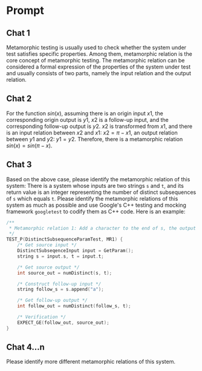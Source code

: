 # Prompt

## Chat 1

Metamorphic testing is usually used to check whether the system under test satisfies specific properties. Among them, metamorphic relation is the core concept of metamorphic testing. The metamorphic relation can be considered a formal expression of the properties of the system under test and usually consists of two parts, namely the input relation and the output relation.

## Chat 2

For the function $sin(x)$, assuming there is an origin input $x1$, the corresponding origin output is $y1$, $x2$ is a follow-up input, and the corresponding follow-up output is $y2$. $x2$ is transformed from $x1$, and there is an input relation between $x2$ and $x1$: $x2=\pi-x1$, an output relation between $y1$ and $y2$: $y1=y2$. Therefore, there is a metamorphic relation $sin(x)=sin(\pi-x)$.

## Chat 3

Based on the above case, please identify the metamorphic relation of this system: There is a system whose inputs are two strings `s` and `t`, and its return value is an integer representing the number of distinct subsequences of `s` which equals `t`. Please identify the metamorphic relations of this system as much as possible and use Google's C++ testing and mocking framework `googletest` to codify them as C++ code. Here is an example:

```cpp
/**
 * Metamorphic relation 1: Add a character to the end of s, the output should be the same or larger.
 */
TEST_P(DistinctSubsequenceParamTest, MR1) {
    /* Get source input */
    DistinctSubseqenceInput input = GetParam();
    string s = input.s, t = input.t;

    /* Get source output */
    int source_out = numDistinct(s, t);

    /* Construct follow-up input */
    string follow_s = s.append("a");

    /* Get follow-up output */
    int follow_out = numDistinct(follow_s, t);

    /* Verification */
    EXPECT_GE(follow_out, source_out);
}
```

## Chat 4...n

Please identify more different metamorphic relations of this system.